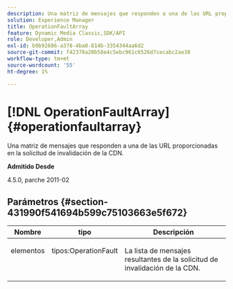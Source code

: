 ```yaml
---
description: Una matriz de mensajes que responden a una de las URL proporcionadas en la solicitud de invalidación de la CDN.
solution: Experience Manager
title: OperationFaultArray
feature: Dynamic Media Classic,SDK/API
role: Developer,Admin
exl-id: b9b92686-a378-4ba0-814b-3354344aa6d2
source-git-commit: f42378a20b58e4c5ebc961c6526d7cecabc2ae38
workflow-type: tm+mt
source-wordcount: '55'
ht-degree: 1%

---
```


# [!DNL OperationFaultArray]{#operationfaultarray}

Una matriz de mensajes que responden a una de las URL proporcionadas en la solicitud de invalidación de la CDN.

**Admitido Desde**

4.5.0, parche 2011-02

## Parámetros {#section-431990f541694b599c75103663e5f672}

<table id="table_C8AEAC1759E144499557ECEBDAF740B9"> 
 <thead> 
  <tr> 
   <th class="entry"> <b> Nombre</b> </th> 
   <th class="entry"> <b> tipo</b> </th> 
   <th class="entry"> <b> Descripción</b> </th> 
  </tr> 
 </thead>
 <tbody> 
  <tr valign="top"> 
   <td> <p> <span class="codeph"> <span class="varname"> elementos</span> </span> </p> </td> 
   <td> <p> <span class="codeph"> tipos:OperationFault</span> </p> </td> 
   <td> <p> La lista de mensajes resultantes de la solicitud de invalidación de la CDN. </p> </td> 
  </tr> 
 </tbody> 
</table>
